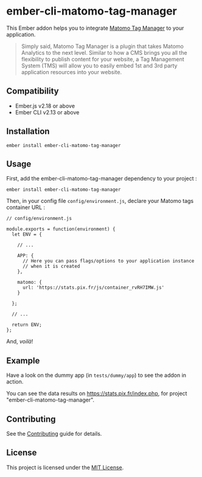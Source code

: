 ember-cli-matomo-tag-manager
==============================================================================

This Ember addon helps you to integrate [Matomo Tag Manager](https://matomo.org/docs/tag-manager/) to your application.

> Simply said, Matomo Tag Manager is a plugin that takes Matomo Analytics to the next level. Similar to how a CMS brings you all the flexibility to publish content for your website, a Tag Management System (TMS) will allow you to easily embed 1st and 3rd party application resources into your website.

Compatibility
------------------------------------------------------------------------------

* Ember.js v2.18 or above
* Ember CLI v2.13 or above


Installation
------------------------------------------------------------------------------

```
ember install ember-cli-matomo-tag-manager
```


Usage
------------------------------------------------------------------------------

First, add the ember-cli-matomo-tag-manager dependency to your project :

```
ember install ember-cli-matomo-tag-manager
```

Then, in your config file `config/environment.js`, declare your Matomo tags container URL :

```
// config/environment.js

module.exports = function(environment) {
  let ENV = {

    // ...

    APP: {
      // Here you can pass flags/options to your application instance
      // when it is created
    },

    matomo: {
      url: 'https://stats.pix.fr/js/container_rvRH7IMW.js'
    }

  };
  
  // ...

  return ENV;
};

```

And, _voilà_!

Example
------------------------------------------------------------------------------

Have a look on the dummy app (in `tests/dummy/app`) to see the addon in action.

You can see the data results on https://stats.pix.fr/index.php, for project "ember-cli-matomo-tag-manager". 

Contributing
------------------------------------------------------------------------------

See the [Contributing](CONTRIBUTING.md) guide for details.


License
------------------------------------------------------------------------------

This project is licensed under the [MIT License](LICENSE.md).

